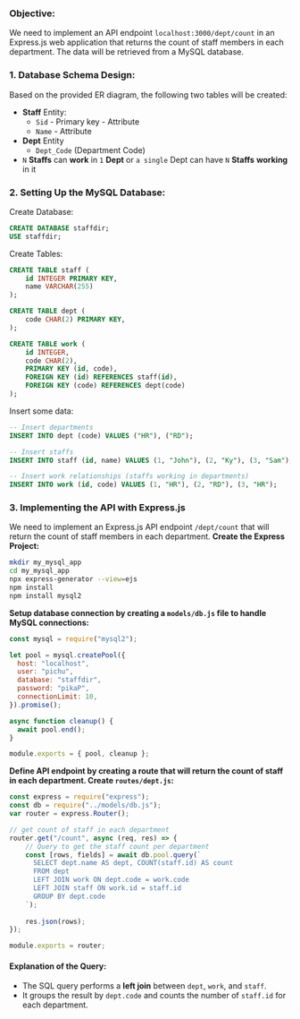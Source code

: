 ### Objective:
We need to implement an API endpoint `localhost:3000/dept/count` in an Express.js web application that returns the count of staff members in each department. The data will be retrieved from a MySQL database.
### 1. Database Schema Design:
Based on the provided ER diagram, the following two tables will be created:
- **Staff** Entity:
    - `Sid` - Primary key - Attribute
    - `Name` - Attribute
- **Dept** Entity
    - `Dept_Code` (Department Code)
- `N` **Staffs** can **work** in `1` **Dept** or `a single` Dept can have `N` **Staffs** **working** in it 
### 2. Setting Up the MySQL Database: 
Create Database:
```sql
CREATE DATABASE staffdir;
USE staffdir;
```
Create Tables:
```sql
CREATE TABLE staff (
    id INTEGER PRIMARY KEY,
    name VARCHAR(255)
);

CREATE TABLE dept (
    code CHAR(2) PRIMARY KEY,
);

CREATE TABLE work (
    id INTEGER,
    code CHAR(2),
    PRIMARY KEY (id, code),
    FOREIGN KEY (id) REFERENCES staff(id),
    FOREIGN KEY (code) REFERENCES dept(code)
);
```
Insert some data:
```sql
-- Insert departments
INSERT INTO dept (code) VALUES ("HR"), ("RD");

-- Insert staffs
INSERT INTO staff (id, name) VALUES (1, "John"), (2, "Ky"), (3, "Sam");

-- Insert work relationships (staffs working in departments)
INSERT INTO work (id, code) VALUES (1, "HR"), (2, "RD"), (3, "HR");
```
### 3. Implementing the API with Express.js
We need to implement an Express.js API endpoint `/dept/count` that will return the count of staff members in each department.
**Create the Express Project:**
```bash
mkdir my_mysql_app
cd my_mysql_app
npx express-generator --view=ejs
npm install
npm install mysql2
```
**Setup database connection by creating a `models/db.js` file to handle MySQL connections:**
```js
const mysql = require("mysql2");

let pool = mysql.createPool({
  host: "localhost",
  user: "pichu",
  database: "staffdir",
  password: "pikaP",
  connectionLimit: 10,
}).promise();

async function cleanup() {
  await pool.end();
}

module.exports = { pool, cleanup };
```
**Define API endpoint by creating a route that will return the count of staff in each department. Create `routes/dept.js`:**
```js
const express = require("express");
const db = require("../models/db.js");
var router = express.Router();

// get count of staff in each department
router.get("/count", async (req, res) => {
	// Query to get the staff count per department
	const [rows, fields] = await db.pool.query(`
      SELECT dept.name AS dept, COUNT(staff.id) AS count
      FROM dept
      LEFT JOIN work ON dept.code = work.code
      LEFT JOIN staff ON work.id = staff.id
      GROUP BY dept.code
    `);
    
    res.json(rows);  
});

module.exports = router;
```
#### **Explanation of the Query**:
- The SQL query performs a **left join** between `dept`, `work`, and `staff`.
- It groups the result by `dept.code` and counts the number of `staff.id` for each department.